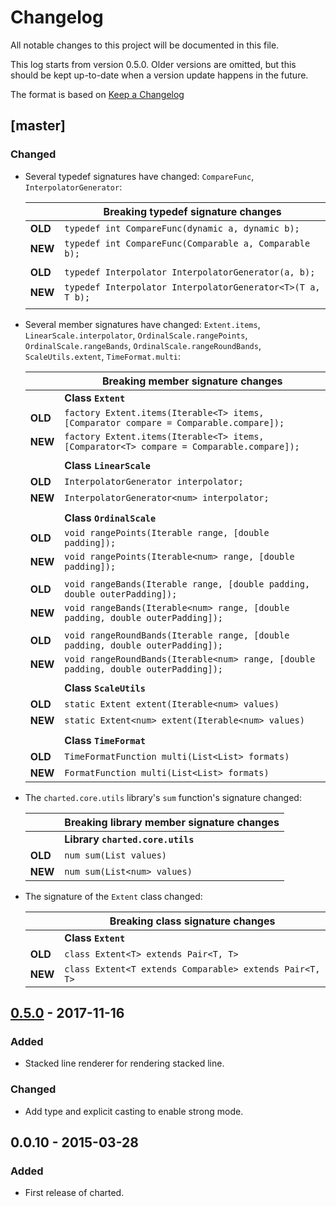 # Changelog
All notable changes to this project will be documented in this file.

This log starts from version 0.5.0. Older versions are omitted, but this should
be kept up-to-date when a version update happens in the future.

The format is based on [Keep a Changelog](http://keepachangelog.com/en/1.0.0/)

## [master]

### Changed
- Several typedef signatures have changed: `CompareFunc`,
  `InterpolatorGenerator`:

  |         | Breaking typedef signature changes |
  |---------|------------------------------------|
  | **OLD** | `typedef int CompareFunc(dynamic a, dynamic b);`
  | **NEW** | `typedef int CompareFunc(Comparable a, Comparable b);`
  |         |                                    |
  | **OLD** | `typedef Interpolator InterpolatorGenerator(a, b);`
  | **NEW** | `typedef Interpolator InterpolatorGenerator<T>(T a, T b);`
  |         |                                    |

- Several member signatures have changed: `Extent.items`, `LinearScale.interpolator`,
  `OrdinalScale.rangePoints`, `OrdinalScale.rangeBands`,
  `OrdinalScale.rangeRoundBands`, `ScaleUtils.extent`, `TimeFormat.multi`:

  |         | Breaking member signature changes |
  |---------|-----------------------------------|
  |         | **Class `Extent`**                |
  | **OLD** | `factory Extent.items(Iterable<T> items, [Comparator compare = Comparable.compare]);`
  | **NEW** | `factory Extent.items(Iterable<T> items, [Comparator<T> compare = Comparable.compare]);`
  |         |                                   |
  |         | **Class `LinearScale`**           |
  | **OLD** | `InterpolatorGenerator interpolator;`
  | **NEW** | `InterpolatorGenerator<num> interpolator;`
  |         |                                   |
  |         | **Class `OrdinalScale`**          |
  | **OLD** | `void rangePoints(Iterable range, [double padding]);`
  | **NEW** | `void rangePoints(Iterable<num> range, [double padding]);`
  |         |                                   |
  | **OLD** | `void rangeBands(Iterable range, [double padding, double outerPadding]);`
  | **NEW** | `void rangeBands(Iterable<num> range, [double padding, double outerPadding]);`
  |         |                                   |
  | **OLD** | `void rangeRoundBands(Iterable range, [double padding, double outerPadding]);`
  | **NEW** | `void rangeRoundBands(Iterable<num> range, [double padding, double outerPadding]);`
  |         |                                   |
  |         | **Class `ScaleUtils`**            |
  | **OLD** | `static Extent extent(Iterable<num> values)`
  | **NEW** | `static Extent<num> extent(Iterable<num> values)`
  |         |                                   |
  |         | **Class `TimeFormat`**            |
  | **OLD** | `TimeFormatFunction multi(List<List> formats)`
  | **NEW** | `FormatFunction multi(List<List> formats)`

- The `charted.core.utils` library's `sum` function's signature changed:

  |         | Breaking library member signature changes |
  |---------|-------------------------------------------|
  |         | **Library `charted.core.utils`**          |
  | **OLD** | `num sum(List values)`
  | **NEW** | `num sum(List<num> values)`

- The signature of the `Extent` class changed:

  |         | Breaking class signature changes |
  |---------|----------------------------------|
  |         | **Class `Extent`**               |
  | **OLD** | `class Extent<T> extends Pair<T, T>`
  | **NEW** | `class Extent<T extends Comparable> extends Pair<T, T>`

## [0.5.0] - 2017-11-16

### Added
- Stacked line renderer for rendering stacked line.

### Changed
- Add type and explicit casting to enable strong mode.

## 0.0.10 - 2015-03-28

### Added
- First release of charted.

[0.5.0]: https://github.com/google/charted/compare/0.0.10...0.5.0
